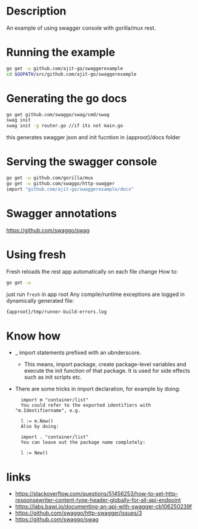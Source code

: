 # Description
An example of using swagger console with gorilla/mux rest.

# Running the example
```zsh
go get -u github.com/ajit-go/swaggerexample
cd $GOPATH/src/github.com/ajit-go/swaggerexample 
```
# Generating the go docs
```zsh
go get github.com/swaggo/swag/cmd/swag
swag init
swag init -g router.go //if its not main.go
```
this generates swagger json and init fucntion in {approot}/docs folder

# Serving the swagger console
```zsh
go get -u github.com/gorilla/mux
go get -u github.com/swaggo/http-swagger
import "github.com/ajit-go/swaggerexample/docs"
```

# Swagger annotations
https://github.com/swaggo/swag

# Using fresh 
Fresh reloads the rest app automatically on each file change
How to:
```zsh
go get -u 
```

just run `fresh` in app root
Any compile/runtime exceptions are logged in dynamically generated file: 
```zsh
{approot}/tmp/runner-build-errors.log
```

# Know how
-  _ import statements prefixed with an ubnderscore.
    - This means, import package, create package-level variables and execute the init function of that package. It is used for side effects such as init scripts etc.
- There are some tricks in import declaration, for example by doing:

        import m "container/list"
        You could refer to the exported identifiers with "m.Identifiername", e.g.

        l := m.New()
        Also by doing:

        import . "container/list"
        You can leave out the package name completely:

        l := New()

# links
- https://stackoverflow.com/questions/51456253/how-to-set-http-responsewriter-content-type-header-globally-for-all-api-endpoint
- https://labs.bawi.io/documenting-an-api-with-swagger-cb106250239f
- https://github.com/swaggo/http-swagger/issues/3
- https://github.com/swaggo/swag
